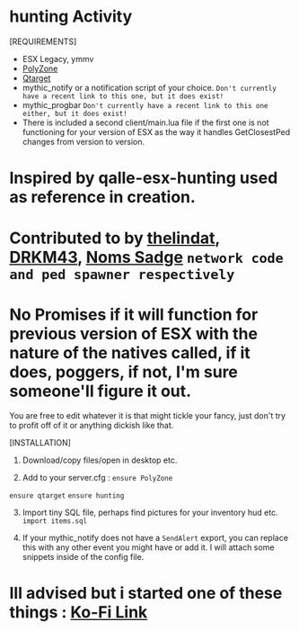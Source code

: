 # hunting Activity

[REQUIREMENTS]
  
* ESX Legacy, ymmv
* [PolyZone](https://github.com/mkafrin/PolyZone)
* [Qtarget](https://github.com/overextended/qtarget)
* mythic_notify or a notification script of your choice. ``Don't currently have a recent link to this one, but it does exist!``
* mythic_progbar ``Don't currently have a recent link to this one either, but it does exist!``
* There is included a second client/main.lua file if the first one is not functioning for your version of ESX as the way it handles GetClosestPed changes from version to version.


# Inspired by qalle-esx-hunting used as reference in creation.
# Contributed to by [thelindat](https://github.com/thelindat), [DRKM43](https://github.com/drkm43), [Noms Sadge](https://github.com/OfficialNoms) ``network code and ped spawner respectively``

# No Promises if it will function for previous version of ESX with the nature of the natives called, if it does, poggers, if not, I'm sure someone'll figure it out.
You are free to edit whatever it is that might tickle your fancy, just don't try to profit off of it or anything dickish like that.

[INSTALLATION]

1) Download/copy files/open in desktop etc.

2) Add to your server.cfg :
``ensure PolyZone``

``ensure qtarget``
``ensure hunting``

3) Import tiny SQL file, perhaps find pictures for your inventory hud etc.
``import items.sql``


4) If your mythic_notify does not have a `SendAlert` export, you can replace this with any other event you might have or add it. I will attach some snippets inside of the config file.



# Ill advised but i started one of these things : [Ko-Fi Link](https://ko-fi.com/rio358)
